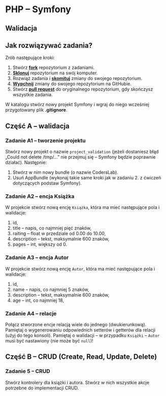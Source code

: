 # PHP &ndash; Symfony
## Walidacja

## Jak rozwiązywać zadania?

Zrób następujące kroki:

1. Stwórz [**fork**][forking] repozytorium z zadaniami.
2. [**Sklonuj**][ref-clone] repozytorium na swój komputer.
3. Rozwiąż zadania i [**skomituj**][ref-commit] zmiany do swojego repozytorium.
4. [**Wypchnij**][ref-push] zmiany do swojego repozytorium na GitHubie.
5. Stwórz [**pull request**][pull-request] do oryginalnego repozytorium, gdy skończysz wszystkie zadania.

W katalogu stwórz nowy projekt Symfony i wgraj do niego wcześniej przygotowany plik **.gitignore**.

## Część A &ndash; walidacja

### Zadanie A1	&ndash; tworzenie projektu
Stwórz nowy projekt o nazwie `project_validation` (jeżeli dostaniesz błąd „Could not delete /tmp/…” nie przejmuj się  &ndash; Symfony będzie poprawnie działać).
Następnie:
  1. Stwórz w nim nowy bundle (o nazwie CodersLab).
  2. Usuń AppBundle (wykonaj takie same kroki jak w zadaniu 2. z ćwiczeń dotyczących podstaw Symfony).

### Zadanie A2 &ndash; encja Książka
W projekcie stwórz nową encję `Książka`, która ma mieć następujące pola i walidacje:
  1. id,
  2. title &ndash; napis, co najmniej pięć znaków,
  3. raiting &ndash; float w przedziale od 0.00 do 10.00,
  4. description &ndash; tekst, maksymalnie 600 znaków,
  5. pages &ndash; int, większy od 0.

### Zadanie A3 &ndash; encja Autor
W projekcie stwórz nową encję `Autor`, która ma mieć następujące pola i walidacje:
  1. id,
  2. name &ndash; napis, co najmniej 5 znaków,
  3. description &ndash; tekst, maksymalnie 600 znaków,
  4. age &ndash; int, co najmniej 18,

### Zadanie A4 &ndash; relacje
Połącz stworzone encje relacją wiele do jednego (dwukierunkową). Pamiętaj o wygenerowaniu odpowiednich setterów i getterów dla relacji (użyj do tego konsoli).
Pamiętaj o walidacji &ndash; w przypadku `Książki` &ndash; `Autor` musi być nastawiony (nie może być `null`)!

## Część B &ndash; CRUD (Create, Read, Update, Delete)

### Zadanie 5 &ndash; CRUD
Stwórz kontrolery dla książki i autora. Stwórz w nich wszystkie akcje potrzebne do implementacji CRUD.

<!-- Links -->
[forking]: https://guides.github.com/activities/forking/
[ref-clone]: http://gitref.org/creating/#clone
[ref-commit]: http://gitref.org/basic/#commit
[ref-push]: http://gitref.org/remotes/#push
[pull-request]: https://help.github.com/articles/creating-a-pull-request
